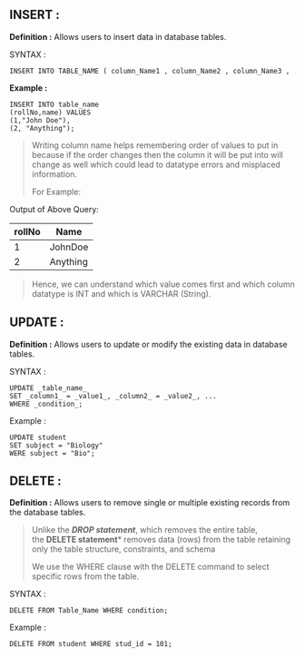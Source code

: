 ## INSERT : 

**Definition :** Allows users to insert data in database tables.

SYNTAX : 
```
INSERT INTO TABLE_NAME ( column_Name1 , column_Name2 , column_Name3 , .... column_NameN )  VALUES (value_1, value_2, value_3, .... value_N ) ;
```

**Example :**
```
INSERT INTO table_name 
(rollNo,name) VALUES 
(1,"John Doe"),
(2, "Anything");
```

>  Writing column name helps remembering order of values to put in because if the order changes then the column it will be put into will change as well which could lead to datatype errors and misplaced information. 
>  
>  For Example:

Output of Above Query:

| rollNo | Name     |
| ------ | -------- |
| 1      | JohnDoe  |
| 2      | Anything |
> Hence, we can understand which value comes first and which column datatype is INT and which is VARCHAR (String).
## UPDATE :

**Definition :** Allows users to update or modify the existing data in database tables.

SYNTAX :
```
UPDATE _table_name_  
SET _column1_ = _value1_, _column2_ = _value2_, ...  
WHERE _condition_;
```

Example :
```
UPDATE student
SET subject = "Biology"
WERE subject = "Bio"; 
```
## DELETE :

**Definition :** Allows users to remove single or multiple existing records from the database tables.

> Unlike the ***DROP statement***, which removes the entire table, the **DELETE statement*** removes data (rows) from the table retaining only the table structure, constraints, and schema
> 
> We use the WHERE clause with the DELETE command to select specific rows from the table.

SYNTAX :
```
DELETE FROM Table_Name WHERE condition;
```

Example :
```
DELETE FROM student WHERE stud_id = 101;
```
